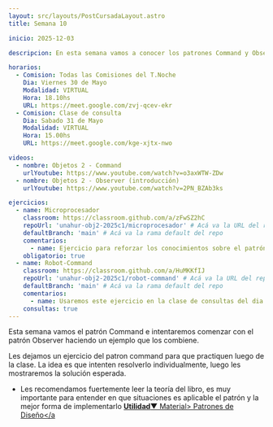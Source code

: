 ```yaml
---
layout: src/layouts/PostCursadaLayout.astro
title: Semana 10

inicio: 2025-12-03

descripcion: En esta semana vamos a conocer los patrones Command y Observer

horarios:
  - Comision: Todas las Comisiones del T.Noche
    Dia: Viernes 30 de Mayo
    Modalidad: VIRTUAL
    Hora: 18.10hs
    URL: https://meet.google.com/zvj-qcev-ekr
  - Comision: Clase de consulta
    Dia: Sabado 31 de Mayo
    Modalidad: VIRTUAL
    Hora: 15.00hs
    URL: https://meet.google.com/kge-xjtx-nwo

videos:
  - nombre: Objetos 2 - Command
    urlYoutube: https://www.youtube.com/watch?v=o3axWTW-ZDw
  - nombre: Objetos 2 - Observer (introducción)
    urlYoutube: https://www.youtube.com/watch?v=2PN_BZAb3ks

ejercicios:
  - name: Microprocesador
    classroom: https://classroom.github.com/a/zFwSZ2hC
    repoUrl: 'unahur-obj2-2025c1/microprocesador' # Acá va la URL del repo sin el "https://github.com/"
    defaultBranch: 'main' # Acá va la rama default del repo
    comentarios:
      - name: Ejercicio para reforzar los conocimientos sobre el patrón command
    obligatorio: true
  - name: Robot-Command
    classroom: https://classroom.github.com/a/HuMKKfIJ
    repoUrl: 'unahur-obj2-2025c1/robot-command' # Acá va la URL del repo sin el "https://github.com/"
    defaultBranch: 'main' # Acá va la rama default del repo
    comentarios:
      - name: Usaremos este ejercicio en la clase de consultas del dia sabado 10/05
    consultas: true
---
```


Esta semana vamos el patrón Command e intentaremos comenzar con el patrón Observer haciendo un ejemplo que los combiene.

Les dejamos un ejercicio del patron command para que practiquen luego de la clase. La idea es que intenten resolverlo individualmente, luego les mostraremos la solución esperada.

- Les recomendamos fuertemente leer la teoría del libro, es muy importante para entender en que situaciones es aplicable el patrón y la mejor forma de implementarlo <a href="/material#comportamiento" target="_blank">**Utilidad**▼ Material> Patrones de Diseño</a
